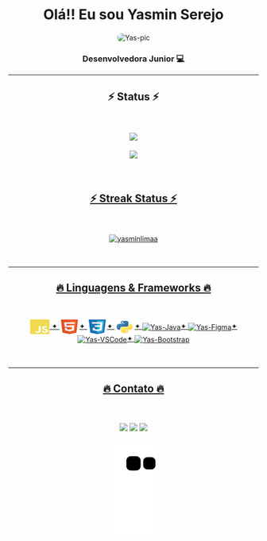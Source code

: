 <h1 align="center"> Olá!! Eu sou Yasmin Serejo </h1>

<div align="center">
  <img align="center" alt="Yas-pic" height="200" style="border-radius:50px;"    
       src="https://media.discordapp.net/attachments/889656111890833429/952983667800694804/yas-pic.gif">
      <h3 align="center"> Desenvolvedora Junior 💻</h3>
 </div>
  

  
  <hr>
 
<h2 align="center">⚡ Status ⚡ </h2> <br><br>
<div align="center">
  <a href="https://github.com/yasminlimaa">
  <img height="180em" src="https://github-readme-stats.vercel.app/api?username=yasminlimaa&show_icons=true&theme=radical&include_all_commits=true&count_private=true"/><br><br>
  <img height="180em" src="https://github-readme-stats.vercel.app/api/top-langs/?username=yasminlimaa&layout=compact&langs_count=7&theme=radical"/>
</div><br><br>

<h2 align="center">⚡ Streak Status ⚡ </h2> <br><br>
<div align="center">
  <a href="https://github.com/yasminlimaa">
  <img height="180em" src="http://github-readme-streak-stats.herokuapp.com/?user=yasminlimaa&theme=radical&date_format=j%20M%5B%20Y%5D" alt="yasminlimaa" />
</div><br><br>
  
<hr>
  <h2 align="center">🔥 Linguagens & Frameworks 🔥 </h2>
<div style="display: inline_block" align="center" ><br><br>
  <img align="center"  alt="Yas-Js" height="30" width="40" src="https://raw.githubusercontent.com/devicons/devicon/master/icons/javascript/javascript-plain.svg">	&#10022;
  <img align="center" alt="Yas-HTML" height="30" width="40" src="https://raw.githubusercontent.com/devicons/devicon/master/icons/html5/html5-original.svg">&#10022;
  <img align="center" alt="Yas-CSS" height="30" width="40" src="https://raw.githubusercontent.com/devicons/devicon/master/icons/css3/css3-original.svg">&#10022;
  <img align="center" alt="Yas-Python" height="30" width="40" src="https://raw.githubusercontent.com/devicons/devicon/master/icons/python/python-original.svg">&#10022;
  <img align="center" alt="Yas-Java" height="30" width="40" src="https://cdn.jsdelivr.net/gh/devicons/devicon/icons/java/java-original.svg">&#10022;
  <img align="center" alt="Yas-Figma" height="30" width="40" src="https://cdn.jsdelivr.net/gh/devicons/devicon/icons/figma/figma-original.svg">&#10022;
  <img align="center" alt="Yas-VSCode" height="30" width="40" src="https://cdn.jsdelivr.net/gh/devicons/devicon/icons/visualstudio/visualstudio-plain.svg">&#10022;
  <img align="center" alt="Yas-Bootstrap" height="30" width="40" src="https://cdn.jsdelivr.net/gh/devicons/devicon/icons/bootstrap/bootstrap-plain.svg">

 
</div> <br><br>
  


<hr>
 
<h2 align="center">🔥 Contato 🔥 </h2> <br><br>
<div align="center"  style="padding: 5px"> 
  <a  href="https://www.linkedin.com/in/yasmin-serejo/" target="_blank"><img src="https://img.shields.io/badge/-LinkedIn-%230077B5?style=for-the-badge&logo=linkedin&logoColor=white" target="_blank"></a> 
  <a href = "mailto:yasminserejo@gmail.com"><img src="https://img.shields.io/badge/-Gmail-%23333?style=for-the-badge&logo=gmail&logoColor=white" target="_blank"></a>
  <a href="https://discord.gg/YzaBVmnU9h" target="_blank"><img src="https://img.shields.io/badge/Discord-7289DA?style=for-the-badge&logo=discord&logoColor=white" target="_blank"></a> 
  
 ![Snake animation](https://github.com/yasminlimaa/yasminlimaa/blob/output/github-contribution-grid-snake.svg)
</div>
  
 
 
  
 
 
